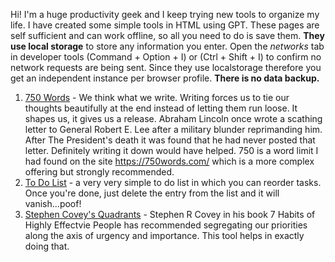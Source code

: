 Hi! I'm a huge productivity geek and I keep trying new tools to organize my life. I have created some simple tools in HTML using GPT. These pages are self sufficient and can work offline, so all you need to do is save them. **They use local storage** to store any information you enter. Open the *networks* tab in developer tools (Command + Option + I) or (Ctrl + Shift + I) to confirm no network requests are being sent. Since they use localstorage therefore you get an independent instance per browser profile. **There is no data backup.**

1. [750 Words](/files/750%20Words.html) - We think what we write. Writing forces us to tie our thoughts beautifully at the end instead of letting them run loose. It shapes us, it gives us a release. Abraham Lincoln once wrote a scathing letter to General Robert E. Lee after a military blunder reprimanding him. After The President's death it was found that he had never posted that letter. Definitely writing it down would have helped. 750 is a word limit I had found on the site https://750words.com/ which is a more complex offering but strongly recommended.
2. [To Do List](/files/ListItems.html) - a very very simple to do list in which you can reorder tasks. Once you're done, just delete the entry from the list and it will vanish...poof!
3. [Stephen Covey's Quadrants](/files/Tasks.html) - Stephen R Covey in his book 7 Habits of Highly Effectvie People has recommended segregating our priorities along the axis of urgency and importance. This tool helps in exactly doing that.